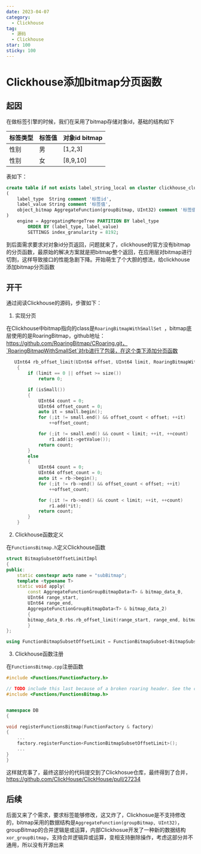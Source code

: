 ```yaml
---
date: 2023-04-07
category:
  - Clickhouse
tag:
  - 源码
  - Clickhouse
star: 100
sticky: 100
---
```


# Clickhouse添加bitmap分页函数

## 起因

在做标签引擎的时候，我们在采用了bitmap存储对象id，基础的结构如下

| 标签类型 | 标签值 | 对象id bitmap |
| -------- | ------ | ------------- |
| 性别     | 男     | [1,2,3]       |
| 性别     | 女     | [8,9,10]      |

表如下：

```sql
create table if not exists label_string_local on cluster clickhouse_cluster
(
    label_type  String comment '标签id',
    label_value String comment '标签值',
    object_bitmap AggregateFunction(groupBitmap, UInt32) comment '标签值'
)
    engine = AggregatingMergeTree PARTITION BY label_type
        ORDER BY (label_type, label_value)
        SETTINGS index_granularity = 8192;
```

到后面需求要求对对象id分页返回，问题就来了，clickhouse的官方没有bitmap的分页函数，最原始的解决方案就是把bitmap整个返回，在应用层对bitmap进行切割，这样导致接口的性能急剧下降。开始萌生了个大胆的想法，给clickhouse添加bitmap分页函数

## 开干

通过阅读Clickhouse的源码，步骤如下：

1. 实现分页

在Clickhouse中bitmap指向的class是`RoaringBitmapWithSmallSet `，bitmap底层使用的是RoaringBitmap，github地址：https://github.com/RoaringBitmap/CRoaring.git，`RoaringBitmapWithSmallSet`对rb进行了包装，在这个类下添加分页函数

```c++
   UInt64 rb_offset_limit(UInt64 offset, UInt64 limit, RoaringBitmapWithSmallSet & r1) const
    {
        if (limit == 0 || offset >= size())
            return 0;

        if (isSmall())
        {
            UInt64 count = 0;
            UInt64 offset_count = 0;
            auto it = small.begin();
            for (;it != small.end() && offset_count < offset; ++it)
                ++offset_count;

            for (;it != small.end() && count < limit; ++it, ++count)
                r1.add(it->getValue());
            return count;
        }
        else
        {
            UInt64 count = 0;
            UInt64 offset_count = 0;
            auto it = rb->begin();
            for (;it != rb->end() && offset_count < offset; ++it)
                ++offset_count;

            for (;it != rb->end() && count < limit; ++it, ++count)
                r1.add(*it);
            return count;
        }
    }
```

2. Clickhouse函数定义

在`FunctionsBitmap.h`定义Clickhouse函数

```c++
struct BitmapSubsetOffsetLimitImpl
{
public:
    static constexpr auto name = "subBitmap";
    template <typename T>
    static void apply(
        const AggregateFunctionGroupBitmapData<T> & bitmap_data_0,
        UInt64 range_start,
        UInt64 range_end,
        AggregateFunctionGroupBitmapData<T> & bitmap_data_2)
        {
        bitmap_data_0.rbs.rb_offset_limit(range_start, range_end, bitmap_data_2.rbs);
        }
};

using FunctionBitmapSubsetOffsetLimit = FunctionBitmapSubset<BitmapSubsetOffsetLimitImpl>;
```

3. Clickhouse函数注册

在`FunctionsBitmap.cpp`注册函数

```c++
#include <Functions/FunctionFactory.h>

// TODO include this last because of a broken roaring header. See the comment inside.
#include <Functions/FunctionsBitmap.h>


namespace DB
{

void registerFunctionsBitmap(FunctionFactory & factory)
{
    ...
    factory.registerFunction<FunctionBitmapSubsetOffsetLimit>();
    ...
}
}
```

这样就完事了，最终这部分的代码提交到了Clickhosue仓库，最终得到了合并，https://github.com/ClickHouse/ClickHouse/pull/27234

## 后续

后面又来了个需求，要求标签能够修改，这又炸了，Clickhosue是不支持修改的，bitmap采用的数据结构是`AggregateFunction(groupBitmap, UInt32)`，groupBitmap的合并逻辑是或运算，内部Clickhosue开发了一种新的数据结构`xor_groupBitmap`，支持合并逻辑异或运算，变相支持删除操作，考虑这部分并不通用，所以没有开源出来